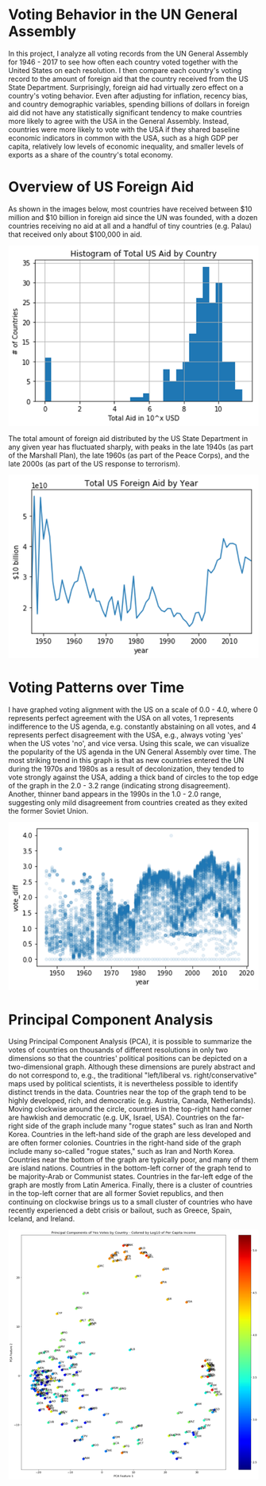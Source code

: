 Voting Behavior in the UN General Assembly
==================
In this project, I analyze all voting records from the UN General Assembly for 1946 - 2017 to see how often each country voted together with the United States on each resolution. I then compare each country's voting record to the amount of foreign aid that the country received from the US State Department. Surprisingly, foreign aid had virtually zero effect on a country's voting behavior. Even after adjusting for inflation, recency bias, and country demographic variables, spending billions of dollars in foreign aid did not have any statistically significant tendency to make countries more likely to agree with the USA in the General Assembly. Instead, countries were more likely to vote with the USA if they shared baseline economic indicators in common with the USA, such as a high GDP per capita, relatively low levels of economic inequality, and smaller levels of exports as a share of the country's total economy.

Overview of US Foreign Aid
=====================
As shown in the images below, most countries have received between $10 million and $10 billion in foreign aid since the UN was founded, with a dozen countries receiving no aid at all and a handful of tiny countries (e.g. Palau) that received only about $100,000 in aid.

![](https://github.com/JGreenLowe/UnitedNations/blob/master/images/Aid-by-Country.png)

The total amount of foreign aid distributed by the US State Department in any given year has fluctuated sharply, with peaks in the late 1940s (as part of the Marshall Plan), the late 1960s (as part of the Peace Corps), and the late 2000s (as part of the US response to terrorism).

![](https://github.com/JGreenLowe/UnitedNations/blob/master/images/Aid-by-Year.png)

Voting Patterns over Time
=================
I have graphed voting alignment with the US on a scale of 0.0 - 4.0, where 0 represents perfect agreement with the USA on all votes, 1 represents indifference to the US agenda, e.g. constantly abstaining on all votes, and 4 represents perfect disagreement with the USA, e.g., always voting 'yes' when the US votes 'no', and vice versa. Using this scale, we can visualize the popularity of the US agenda in the UN General Assembly over time. The most striking trend in this graph is that as new countries entered the UN during the 1970s and 1980s as a result of decolonization, they tended to vote strongly against the USA, adding a thick band of circles to the top edge of the graph in the 2.0 - 3.2 range (indicating strong disagreement). Another, thinner band appears in the 1990s in the 1.0 - 2.0 range, suggesting only mild disagreement from countries created as they exited the former Soviet Union. 

![](https://github.com/JGreenLowe/UnitedNations/blob/master/images/Votes-by-Year.png)

Principal Component Analysis
================
Using Principal Component Analysis (PCA), it is possible to summarize the votes of countries on thousands of different resolutions in only two dimensions so that the countries' political positions can be depicted on a two-dimensional graph. Although these dimensions are purely abstract and do not correspond to, e.g., the traditional "left/liberal vs. right/conservative" maps used by political scientists, it is nevertheless possible to identify distinct trends in the data. Countries near the top of the graph tend to be highly developed, rich, and democratic (e.g. Austria, Canada, Netherlands). Moving clockwise around the circle, countries in the top-right hand corner are hawkish and democratic (e.g. UK, Israel, USA). Countries on the far-right side of the graph include many "rogue states" such as Iran and North Korea. Countries in the left-hand side of the graph are less developed and are often former colonies. Countries in the right-hand side of the graph include many so-called "rogue states," such as Iran and North Korea. Countries near the bottom of the graph are typically poor, and many of them are island nations. Countries in the bottom-left corner of the graph tend to be majority-Arab or Communist states. Countries in the far-left edge of the graph are mostly from Latin America. Finally, there is a cluster of countries in the top-left corner that are all former Soviet republics, and then continuing on clockwise brings us to a small cluster of countries who have recently experienced a debt crisis or bailout, such as Greece, Spain, Iceland, and Ireland.

![](https://github.com/JGreenLowe/UnitedNations/blob/master/images/Votes-by-Country.png)
